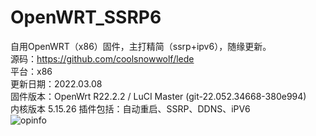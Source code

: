 # OpenWRT_SSRP6

自用OpenWRT（x86）固件，主打精简（ssrp+ipv6），随缘更新。  
源码：https://github.com/coolsnowwolf/lede  
平台：x86  
更新日期：2022.03.08  
固件版本：OpenWrt R22.2.2 / LuCI Master (git-22.052.34668-380e994)  
内核版本	5.15.26
插件包括：自动重启、SSRP、DDNS、iPV6  
![opinfo](https://user-images.githubusercontent.com/96416488/157149482-0a77d7df-f4f1-4674-9c3a-f493e1b18bce.png)
